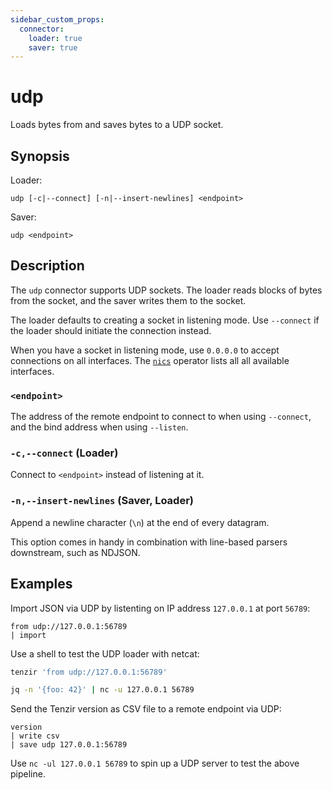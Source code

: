 ```yaml
---
sidebar_custom_props:
  connector:
    loader: true
    saver: true
---
```


# udp

Loads bytes from and saves bytes to a UDP socket.

## Synopsis

Loader:

```
udp [-c|--connect] [-n|--insert-newlines] <endpoint>
```

Saver:

```
udp <endpoint>
```

## Description

The `udp` connector supports UDP sockets. The loader reads blocks of
bytes from the socket, and the saver writes them to the socket.

The loader defaults to creating a socket in listening mode. Use `--connect` if
the loader should initiate the connection instead.

When you have a socket in listening mode, use `0.0.0.0` to accept connections on
all interfaces. The [`nics`](../operators/nics.md) operator lists all all
available interfaces.

### `<endpoint>`

The address of the remote endpoint to connect to when using `--connect`, and the
bind address when using `--listen`.

### `-c,--connect` (Loader)

Connect to `<endpoint>` instead of listening at it.

### `-n,--insert-newlines` (Saver, Loader)

Append a newline character (`\n`) at the end of every datagram.

This option comes in handy in combination with line-based parsers downstream,
such as NDJSON.

## Examples

Import JSON via UDP by listenting on IP address `127.0.0.1` at port `56789`:

```
from udp://127.0.0.1:56789
| import
```

Use a shell to test the UDP loader with netcat:

```bash title="Shell 1"
tenzir 'from udp://127.0.0.1:56789'
```

```bash title="Shell 2"
jq -n '{foo: 42}' | nc -u 127.0.0.1 56789
```

Send the Tenzir version as CSV file to a remote endpoint via UDP:

```
version
| write csv
| save udp 127.0.0.1:56789
```

Use `nc -ul 127.0.0.1 56789` to spin up a UDP server to test the above pipeline.
